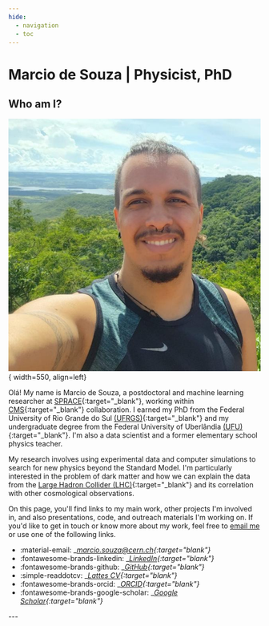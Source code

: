 ```yaml
---
hide:
  - navigation
  - toc
---
```


# Marcio de Souza | Physicist, PhD

## Who am I?
![](assets/perfil.png){ width=550, align=left}


Olá! My name is Marcio de Souza, a postdoctoral and machine learning researcher at [SPRACE](https://sprace.org.br/){:target="_blank"}, working within [CMS](goto:https://cms.cern/){:target="_blank"} collaboration. I earned my PhD from the Federal University of Rio Grande do Sul [(UFRGS)](https://if.ufrgs.br/ppgfis/){:target="_blank"} and my undergraduate degree from the Federal University of Uberlândia [(UFU)](https://www.infis.ufu.br/){:target="_blank"}. I'm also a data scientist and a former elementary school physics teacher.

My research involves using experimental data and computer simulations to search for new physics beyond the Standard Model. I'm particularly interested in the problem of dark matter and how we can explain the data from the [Large Hadron Collider (LHC)](https://home.cern/){:target="_blank"} and its correlation with other cosmological observations.

On this page, you'll find links to my main work, other projects I'm involved in, and also presentations, code, and outreach materials I'm working on. If you'd like to get in touch or know more about my work, feel free to [email me](mailto:marcio.souza@cern.ch) or use one of the following links.


<div class="grid cards" markdown>

- :material-email: __[marcio.souza@cern.ch](mailto:marcio.souza@cern.ch){:target="_blank"}__
- :fontawesome-brands-linkedin: __[LinkedIn](https://www.linkedin.com/in/marcio-d-souza/){:target="_blank"}__
- :fontawesome-brands-github: __[GitHub](https://github.com/mardsouza){:target="_blank"}__
- :simple-readdotcv: __[Lattes CV](http://lattes.cnpq.br/1439394666706075){:target="_blank"}__
- :fontawesome-brands-orcid: __[ORCID](https://orcid.org/0000-0003-4044-1735){:target="_blank"}__
- :fontawesome-brands-google-scholar: __[Google Scholar](https://scholar.google.com/citations?user=WgAnD1YAAAAJ){:target="_blank"}__

</div>
---
